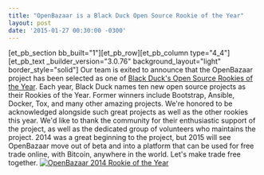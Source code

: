 ```yaml
---
title: "OpenBazaar is a Black Duck Open Source Rookie of the Year" 
layout: post
date: '2015-01-27 00:30:00 -0300'
---
```

        
\[et\_pb\_section bb\_built="1"\]\[et\_pb\_row\]\[et\_pb\_column type="4\_4"\]\[et\_pb\_text \_builder\_version="3.0.76" background\_layout="light" border\_style="solid"\] Our team is exited to announce that the OpenBazaar project has been selected as one of [Black Duck's Open Source Rookies of the Year](https://www.blackducksoftware.com/open-source-rookies). Each year, Black Duck names ten new open source projects as their Rookies of the Year. Former winners include Bootstrap, Ansible, Docker, Tox, and many other amazing projects. We're honored to be acknowledged alongside such great projects as well as the other rookies this year. We'd like to thank the community for their enthusiastic support of the project, as well as the dedicated group of volunteers who maintains the project. 2014 was a great beginning to the project, but 2015 will see OpenBazaar move out of beta and into a platform that can be used for free trade online, with Bitcoin, anywhere in the world. Let's make trade free together. [![OpenBazaar 2014 Rookie of the Year](https://blog.openbazaar.org/wp-content/uploads/2015/01/Rookie_2014_OpenBazaar.png)](https://blog.openbazaar.org/wp-content/uploads/2015/01/Rookie_2014_OpenBazaar.png) 